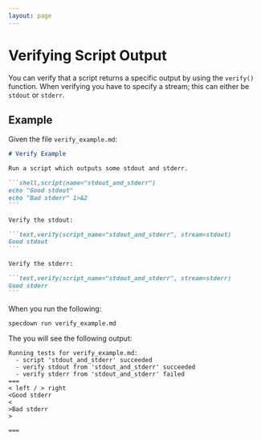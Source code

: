 ```yaml
---
layout: page
---
```

# Verifying Script Output

You can verify that a script returns a specific output by using the `verify()` function.
When verifying you have to specify a stream; this can either be `stdout` or `stderr`.

## Example

Given the file `verify_example.md`:

```` markdown
# Verify Example

Run a script which outputs some stdout and stderr.

```shell,script(name="stdout_and_stderr")
echo "Good stdout"
echo "Bad stderr" 1>&2
```

Verify the stdout:

```text,verify(script_name="stdout_and_stderr", stream=stdout)
Good stdout
```

Verify the stderr:

```text,verify(script_name="stdout_and_stderr", stream=stderr)
Good stderr
```
````

When you run the following:

``` shell
specdown run verify_example.md
```

The you will see the following output:

``` text
Running tests for verify_example.md:
  - script 'stdout_and_stderr' succeeded
  - verify stdout from 'stdout_and_stderr' succeeded
  - verify stderr from 'stdout_and_stderr' failed
===
< left / > right
<Good stderr
<
>Bad stderr
>

===
```

